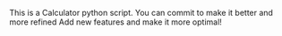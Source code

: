 This is a Calculator python script. 
You can commit to make it better and more refined
Add new features and make it more optimal!
